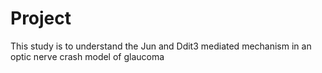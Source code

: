 # Project
This study is to understand the Jun and Ddit3 mediated mechanism in an optic nerve crash model of glaucoma

 